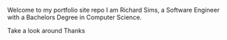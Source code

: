 Welcome to my portfolio site repo
I am Richard Sims, a Software Engineer with a Bachelors Degree in Computer Science.

Take a look around
Thanks
